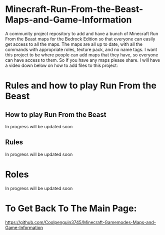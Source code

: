 # Minecraft-Run-From-the-Beast-Maps-and-Game-Information
A community project repository to add and have a bunch of Minecraft Run From the Beast maps for the Bedrock Edition so that everyone can easily get access to all the maps. The maps are all up to date, with all the commands with appropriate roles, texture pack, and no name tags. I want this project to be where people can add maps that they have, so everyone can have access to them. So if you have any maps please share. I will have a video down below on how to add files to this project:

# Rules and how to play Run From the Beast

## How to play Run From the Beast

In progress will be updated soon

## Rules

In progress will be updated soon

# Roles

In progress will be updated soon

# To Get Back To The Main Page:
https://github.com/Coolpenguin3745/Minecraft-Gamemodes-Maps-and-Game-Information 

